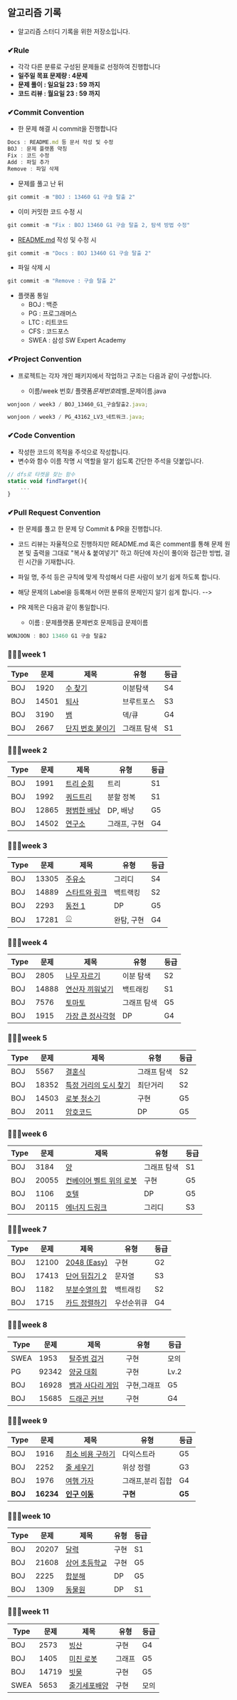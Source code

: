 ## 알고리즘 기록

- 알고리즘 스터디 기록을 위한 저장소입니다.

### ✔Rule

- 각각 다른 분류로 구성된 문제들로 선정하여 진행합니다
- **일주일 목표 문제량 : 4문제**
- **문제 풀이 : 일요일 23 : 59 까지**
- **코드 리뷰 : 월요일 23 : 59 까지**

### ✔Commit Convention

- 한 문제 해결 시 commit을 진행합니다

```jsx
Docs : README.md 등 문서 작성 및 수정
BOJ : 문제 플랫폼 약칭
Fix : 코드 수정
Add : 파일 추가
Remove : 파일 삭제
```

- 문제를 풀고 난 뒤

```jsx
git commit -m "BOJ : 13460 G1 구슬 탈출 2"
```

- 이미 커밋한 코드 수정 시

```jsx
git commit -m "Fix : BOJ 13460 G1 구슬 탈출 2, 탐색 방법 수정"
```

- [README.md](http://README.md) 작성 및 수정 시

```jsx
git commit -m "Docs : BOJ 13460 G1 구슬 탈출 2"
```

- 파일 삭제 시

```jsx
git commit -m "Remove : 구슬 탈출 2"
```

- 플랫폼 통일
  - BOJ : 백준
  - PG : 프로그래머스
  - LTC : 리트코드
  - CFS : 코드포스
  - SWEA : 삼성 SW Expert Academy

### ✔Project Convention

- 프로젝트는 각자 개인 패키지에서 작업하고 구조는 다음과 같이 구성합니다.

  - 이름/week 번호/ 플랫폼*문제번호*레벨\_문제이름.java

```jsx
wonjoon / week3 / BOJ_13460_G1_구슬탈출2.java;

wonjoon / week3 / PG_43162_LV3_네트워크.java;
```

### ✔Code Convention

- 작성한 코드의 목적을 주석으로 작성합니다.
- 변수와 함수 이름 작명 시 역할을 알기 쉽도록 간단한 주석을 덧붙입니다.

```jsx
// dfs로 타켓을 찾는 함수
static void findTarget(){
	...
}
```

### ✔Pull Request Convention

<!-- - 최소 주 1 회 이상 일요일 풀이 마감 이전에 PR 을 진행합니다.
- 코드 리뷰는 자율적으로 진행하고 추가 피드백을 원하면 README.md 혹은 comment를 작성합니다.
- 파일 명, 주석 등은 규칙에 맞게 작성해서 다른 사람이 보기 쉽게 하도록 합니다.
- 해당 문제의 Label을 등록해서 어떤 분류의 문제인지 알기 쉽게 합니다. -->

- 한 문제를 풀고 한 문제 당 Commit & PR을 진행합니다.
- 코드 리뷰는 자율적으로 진행하지만 README.md 혹은 comment를 통해 문제 원본 및 출력을 그대로 "복사 & 붙여넣기" 하고 하단에 자신이 풀이와 접근한 방법, 걸린 시간을 기재합니다.
- 파일 명, 주석 등은 규칙에 맞게 작성해서 다른 사람이 보기 쉽게 하도록 합니다.
- 해당 문제의 Label을 등록해서 어떤 분류의 문제인지 알기 쉽게 합니다. -->

- PR 제목은 다음과 같이 통일합니다.
  - 이름 : 문제플랫폼 문제번호 문제등급 문제이름

```jsx
WONJOON : BOJ 13460 G1 구슬 탈출2
```

### 🏃🏻‍♂️week 1

| Type | 문제  | 제목                                                     | 유형        | 등급 |
| ---- | ----- | -------------------------------------------------------- | ----------- | ---- |
| BOJ  | 1920  | [수 찾기](https://www.acmicpc.net/problem/1920)          | 이분탐색    | S4   |
| BOJ  | 14501 | [퇴사](https://www.acmicpc.net/problem/14501)            | 브루트포스  | S3   |
| BOJ  | 3190  | [뱀](https://www.acmicpc.net/problem/3190)               | 덱/큐       | G4   |
| BOJ  | 2667  | [단지 번호 붙이기](https://www.acmicpc.net/problem/2667) | 그래프 탐색 | S1   |

### 🏃🏻‍♂️week 2

| Type | 문제  | 제목                                                 | 유형         | 등급 |
| ---- | ----- | ---------------------------------------------------- | ------------ | ---- |
| BOJ  | 1991  | [트리 순회](https://www.acmicpc.net/problem/1991)    | 트리         | S1   |
| BOJ  | 1992  | [쿼드트리](https://www.acmicpc.net/problem/1992)     | 분할 정복    | S1   |
| BOJ  | 12865 | [평범한 배낭](https://www.acmicpc.net/problem/12865) | DP, 배낭     | G5   |
| BOJ  | 14502 | [연구소](https://www.acmicpc.net/problem/14502)      | 그래프, 구현 | G4   |

### 🏃🏻‍♂️week 3

| Type | 문제  | 제목                                                   | 유형       | 등급 |
| ---- | ----- | ------------------------------------------------------ | ---------- | ---- |
| BOJ  | 13305 | [주유소](https://www.acmicpc.net/problem/13305)        | 그리디     | S4   |
| BOJ  | 14889 | [스타트와 링크](https://www.acmicpc.net/problem/14889) | 백트랙킹   | S2   |
| BOJ  | 2293  | [동전 1](https://www.acmicpc.net/problem/2293)         | DP         | G5   |
| BOJ  | 17281 | [⚾](https://www.acmicpc.net/problem/17281)            | 완탐, 구현 | G4   |

### 🏃🏻‍♂️week 4

| Type | 문제  | 제목                                                   | 유형       | 등급 |
| ---- | ----- | ------------------------------------------------------ | ---------- | ---- |
| BOJ  | 2805  | [나무 자르기](https://www.acmicpc.net/problem/2805)    	| 이분 탐색       | S2   |
| BOJ  | 14888 | [연산자 끼워넣기](https://www.acmicpc.net/problem/14888)    | 백트래킹   	    | S1   |
| BOJ  | 7576  | [토마토](https://www.acmicpc.net/problem/7576)              | 그래프 탐색     | G5   |
| BOJ  | 1915  | [가장 큰 정사각형](https://www.acmicpc.net/problem/1915)    | DP 		| G4   |

### 🏃🏻‍♂️week 5

| Type | 문제  | 제목                                                   | 유형       | 등급 |
| ---- | ----- | ------------------------------------------------------ | ---------- | ---- |
| BOJ  | 5567  | [결혼식](https://www.acmicpc.net/problem/5567)    	| 그래프 탐색    | S2   |
| BOJ  | 18352 | [특정 거리의 도시 찾기](https://www.acmicpc.net/problem/18352)    | 최단거리 | S2   |
| BOJ  | 14503  | [로봇 청소기](https://www.acmicpc.net/problem/14503) | 구현     | G5   |
| BOJ  | 2011  | [암호코드](https://www.acmicpc.net/problem/2011)    | DP 		| G5   |

### 🏃🏻‍♂️week 6

| Type | 문제  | 제목                                                   | 유형       | 등급 |
| ---- | ----- | ------------------------------------------------------ | ---------- | ---- |
| BOJ  | 3184  | [양](https://www.acmicpc.net/problem/3184)    	| 그래프 탐색    | S1   |
| BOJ  | 20055 | [컨베이어 벨트 위의 로봇](https://www.acmicpc.net/problem/20055)    | 구현 | G5   |
| BOJ  | 1106  | [호텔](https://www.acmicpc.net/problem/1106) | DP     | G5   |
| BOJ  | 20115  | [에너지 드링크](https://www.acmicpc.net/problem/20115)    | 그리디 		| S3   |

### 🏃🏻‍♂️week 7

| Type | 문제  | 제목                                                   | 유형       | 등급 |
| ---- | ----- | ------------------------------------------------------ | ---------- | ---- |
| BOJ  | 12100  | [2048 (Easy)](https://www.acmicpc.net/problem/12100)    	| 구현    | G2   |
| BOJ  | 17413 | [단어 뒤집기 2](https://www.acmicpc.net/problem/17413)    | 문자열 | S3   |
| BOJ  | 1182  | [부분수열의 합](https://www.acmicpc.net/problem/1182) | 백트래킹     | S2   |
| BOJ  | 1715   | [카드 정렬하기](https://www.acmicpc.net/problem/1715)    | 우선순위큐 | G4   |

### 🏃🏻‍♂️week 8

| Type | 문제  | 제목                                                   | 유형       | 등급 |
| ---- | ----- | ------------------------------------------------------ | ---------- | ---- |
| SWEA  | 1953  | [탈주범 검거](https://swexpertacademy.com/main/code/problem/problemDetail.do?contestProbId=AV5PpLlKAQ4DFAUq&categoryId=AV5PpLlKAQ4DFAUq&categoryType=CODE&problemTitle=%ED%83%88%EC%A3%BC&orderBy=FIRST_REG_DATETIME&selectCodeLang=ALL&select-1=&pageSize=10&pageIndex=1&&&&&&&&&)    	| 구현 | 모의 |
| PG | 92342 | [양궁 대회](https://school.programmers.co.kr/learn/courses/30/lessons/92342)    | 구현 | Lv.2   |
| BOJ  | 16928 | [뱀과 사다리 게임](https://www.acmicpc.net/problem/16928) | 구현,그래프 | G5   |
| BOJ  | 15685 | [드래곤 커브](https://www.acmicpc.net/problem/15685)    | 구현 | G4 |


### 🏃🏻‍♂️week 9

| Type | 문제  | 제목                                                   | 유형       | 등급 |
| ---- | ----- | ------------------------------------------------------ | ---------- | ---- |
| BOJ  | 1916  | [최소 비용 구하기](https://www.acmicpc.net/problem/1916)    	| 다익스트라 | G5 |
| BOJ | 2252 | [줄 세우기](https://www.acmicpc.net/problem/2252)    | 위상 정렬 | G3   |
| BOJ  | 1976 | [여행 가자](https://www.acmicpc.net/problem/1976) | 그래프,분리 집합 |  G4  |
| **BOJ**  | **16234** | **[인구 이동](https://www.acmicpc.net/problem/16234)**    | **구현** | **G5** |


### 🏃🏻‍♂️week 10

| Type | 문제  | 제목                                                   | 유형       | 등급 |
| ---- | ----- | ------------------------------------------------------ | ---------- | ---- |
| BOJ  | 20207  | [달력](https://www.acmicpc.net/problem/20207)    	| 구현     | S1  |
| BOJ | 21608 | [상어 초등학교](https://www.acmicpc.net/problem/21608)    | 구현     | G5  |
| BOJ  | 2225 | [합분해](https://www.acmicpc.net/problem/2225)    | DP     |  G5   |
| BOJ  | 1309 | [동물원](https://www.acmicpc.net/problem/1309)     | DP     | S1  |

### 🏃🏻‍♂️week 11

| Type | 문제  | 제목                                                   | 유형       | 등급 |
| ---- | ----- | ------------------------------------------------------ | ---------- | ---- |
| BOJ  | 2573  | [빙산](https://www.acmicpc.net/problem/2573)    	| 구현     | G4  |
| BOJ | 1405 | [미친 로봇](https://www.acmicpc.net/problem/1405)    | 그래프     | G5  |
| BOJ  | 14719 | [빗물](https://www.acmicpc.net/problem/14719)    | 구현     |  G5   |
| SWEA  | 5653 | [줄기세포배양](https://swexpertacademy.com/main/code/problem/problemDetail.do?contestProbId=AWXRJ8EKe48DFAUo&categoryId=AWXRJ8EKe48DFAUo&categoryType=CODE&problemTitle=5653&orderBy=FIRST_REG_DATETIME&selectCodeLang=ALL&select-1=&pageSize=10&pageIndex=1)     | 구현     | 모의  |

 
